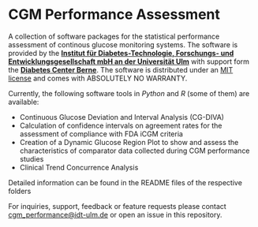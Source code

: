 # CGM Performance Assessment
A collection of software packages for the statistical performance assessment of continous glucose monitoring systems. The software is provided by the [**Institut für Diabetes-Technologie, Forschungs- und Entwicklungsgesellschaft mbH an der Universität Ulm**](https://www.idt-ulm.de/en/) with support form the [**Diabetes Center Berne**](https://www.dcberne.com). The software is distributed under an [MIT license](LICENSE) and comes with ABSOLUTELY NO WARRANTY.

Currently, the following software tools in *Python* and *R* (some of them) are available:

* Continuous Glucose Deviation and Interval Analysis (CG-DIVA)
* Calculation of confidence intervals on agreement rates for the assessment of compliance with FDA iCGM criteria
* Creation of a Dynamic Glucose Region Plot to show and assess the characteristics of comparator data collected during CGM performance studies
* Clinical Trend Concurrence Analysis

Detailed information can be found in the README files of the respective folders

For inquiries, support, feedback or feature requests please contact cgm_performance@idt-ulm.de or open an issue in this repository.